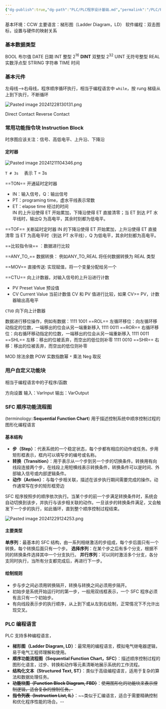 ```yaml
---
{"dg-publish":true,"dg-path":"PLC/PLC程序设计基础.md","permalink":"/PLC/PLC程序设计基础/","dgPassFrontmatter":true,"noteIcon":"","created":"2024-11-21T17:30:14.000+08:00","updated":"2025-01-01T09:55:13.976+08:00"}
---
```




基本环境：CCW 
主要语言：梯形图（Ladder Diagram，LD）
软件编程：双击图标，设置与硬件的映射关系
### 基本数据类型
BOOL 布尔值
DATE  日期
INT  整型   $2^{16}$
**DINT** 双整型  $2^{32}$
UINT 无符号整型
REAL 实数浮点型
STRING  字符串
TIME 时间
### 基本元件
左母线-->右母线，程序顺序循环执行，相当于编程语言中 `while`，按 rung 梯级从上到下执行，不断循环

![Pasted image 20241228130131.png](/img/user/%E5%8A%9F%E8%83%BD%E6%80%A7%E6%96%87%E4%BB%B6%E5%A4%B9/%E8%BD%BD%E5%85%A5%E7%9A%84%E5%AA%92%E4%BD%93%E8%B5%84%E6%BA%90/Pasted%20image%2020241228130131.png)

Direct Contact 
Reverse Contact 

### 常用功能指令块 Instruction Block
时序图应该关注：信号、高低电平、上升沿、下降沿
#### 定时器
![Pasted image 20241211104346.png](/img/user/%E5%8A%9F%E8%83%BD%E6%80%A7%E6%96%87%E4%BB%B6%E5%A4%B9/%E8%BD%BD%E5%85%A5%E7%9A%84%E5%AA%92%E4%BD%93%E8%B5%84%E6%BA%90/Pasted%20image%2020241211104346.png)

`T # 3s  `   表示 T = 3s 

==TON==  开通延时定时器
- IN：输入信号，Q：输出信号
- PT：programing time，虚水平线表示常数
- ET：elapse time   经过的时间  
IN 的上升沿使得 ET 开始累加，下降沿使得 ET 直接清零；当 ET 到达 PT 水平线时，输出Q 为高电平，其余时刻都为低电平。

==TOF==  关断延时定时器
IN 的下降沿使得 ET 开始累加，上升沿使得 ET 直接清零
当 ET 为高电平时（到达 PT 水平线），Q 为低电平，其余时刻都为高电平。


==比较指令块== ：数据进行比较

==ANY_TO_==  数据转换：  例如ANY_TO_REAL 将任何数据转换为 REAL 类型

==MOV==   直接传送: 实现赋值，将一个变量分配给另一个


==CTU==  向上计数器，对输入信号的上升沿进行计数
- PV   Preset Value  预设值
- CV  Current Value  当前计数值
CV 和 PV 值进行比较，如果 CV>= PV，计数器输出高电平

`CTUD` 向下向上计数器

数据进行移位操作，例如有数据：1111 1001
==ROL==  左循环移位：向左循环移动指定的位数，一端移出的位会从另一端重新移入  1111 0011
==ROR==  右循环移位：向右循环移动指定的位数，一端移出的位会从另一端重新移入  1111 0011
==SHL==   左移：移出的位被丢弃，而空出的低位则补零 1111 0010
==SHR==   右移：移出的位被丢弃，而空出的低位则补零


MOD 除法余数
POW 实数指数幂
`*`  乘法
Neg 取反
### 用户自定义功能块
相当于编程语言中的子程序/函数

方向设置
输入：VarInput 
输出：VarOutput 


### SFC 顺序功能流程图
(terminology::**Sequential Function Chart**)
用于描述控制系统中顺序控制过程的图形化编程语言

#### 基本结构
- **步（Step）**：代表系统的一个稳定状态，每个步都有相应的动作或任务。步用矩形框表示，框内可以填写步的编号或名称。
- **转换（Transition）**：用于表示从一个步到另一个步的切换条件。转换用有向线段连接两个步，在线段上用短横线表示转换条件，转换条件可以是时间、外部输入信号或内部逻辑条件。
- **动作（Action）**：与每个步相关联，描述在该步执行期间需要完成的操作。动作通常写在步的矩形框旁边

SFC 程序按照步的顺序依次执行。当某个步的前一个步满足转换条件时，系统会自动切换到该步，并执行与该步相关联的动作。一旦该步的转换条件满足，又会触发下一个步的执行，如此循环，直到整个顺序控制过程结束。

![Pasted image 20241229124253.png](/img/user/%E5%8A%9F%E8%83%BD%E6%80%A7%E6%96%87%E4%BB%B6%E5%A4%B9/%E8%BD%BD%E5%85%A5%E7%9A%84%E5%AA%92%E4%BD%93%E8%B5%84%E6%BA%90/Pasted%20image%2020241229124253.png)

#### 主要类型
**单序列**：最基本的 SFC 结构，由一系列相继激活的步组成，每个步后面只有一个转换，每个转换后面只有一个步。
**选择序列**：在某个步之后有多个分支，根据不同的转换条件选择其中一个分支执行。
**并行序列**：可以同时激活多个分支，各分支同时执行，当所有分支都完成后，再进行下一步。

#### 绘制规则
- 步与步之间必须用转换隔开，转换与转换之间必须用步隔开。
- 初始步是系统开始运行时的第一步，一般用双线框表示，一个 SFC 程序必须有且只有一个初始步。
- 有向线段表示步的执行顺序，从上到下或从左到右绘制，正常情况下不允许出现交叉。



### PLC 编程语言
PLC 支持多种编程语言，
- **梯形图（Ladder Diagram, LD）**：最常用的编程语言，模拟电气继电器逻辑，易于电气工程师理解和使用。
- **顺序功能流程图（Sequential Function Chart，SFC）**：描述顺序控制过程的图形化语言，过步、转换和动作等元素清晰地展示系统的工作流程。
- **结构化文本（Structured Text, ST）**：类似于高级编程语言，适用于复杂的算法和数据处理任务。
- **~~功能块图（Function Block Diagram, FBD）~~**：~~使用图形化的功能块来表示控制逻辑，适合复杂的控制任务。~~
- **~~指令列表（Instruction List, IL）~~**：~~类似于汇编语言，适合于需要精确控制和优化程序性能的场合。--

 
